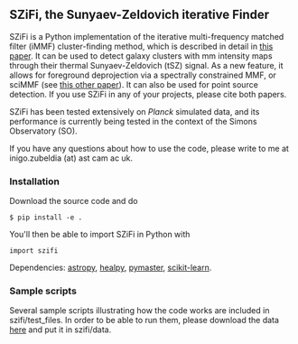 ## SZiFi, the Sunyaev-Zeldovich iterative Finder

SZiFi is a Python implementation of the iterative multi-frequency matched filter (iMMF) cluster-finding method, which is described in detail in [this paper](https://ui.adsabs.harvard.edu/abs/2023MNRAS.522.4766Z/abstract). It can be used to detect galaxy clusters with mm intensity maps through their thermal Sunyaev-Zeldovich (tSZ) signal. As a new feature, it allows for foreground deprojection via a spectrally constrained MMF, or sciMMF (see [this other paper](https://ui.adsabs.harvard.edu/abs/2023MNRAS.522.5123Z/abstract)). It can also be used for point source detection. If you use SZiFi in any of your projects, please cite both papers.

SZiFi has been tested extensively on *Planck* simulated data, and its performance is currently being tested in the context of the Simons Observatory (SO).

If you have any questions about how to use the code, please write to me at inigo.zubeldia (at) ast cam ac uk.

### Installation

Download the source code and do 
```
$ pip install -e .
```
You'll then be able to import SZiFi in Python with
```
import szifi
```
Dependencies: [astropy](https://www.astropy.org), [healpy](https://healpy.readthedocs.io/en/latest/), [pymaster](https://namaster.readthedocs.io), [scikit-learn](https://scikit-learn.org/stable/).

### Sample scripts

Several sample scripts illustrating how the code works are included in szifi/test_files. In order to be able to run them, please download the data [here](https://drive.google.com/drive/folders/1_O48SQ5aPTaW32MAzBF6SEX7HyPvRoXM?usp=sharing) and put it in szifi/data.

